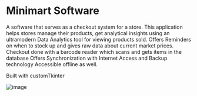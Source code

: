 # Minimart Software

A software that serves as a checkout system for a store.
This application helps stores manage their products, get analytical insights using 
an ultramodern Data Analytics tool for viewing products sold.
Offers Reminders on when to stock up and gives raw data about current market
prices.
Checkout done with a barcode reader which scans and gets items in the database
Offers Synchronization with Internet Access and Backup technology
Accessible offline as well.

Built with customTkinter

![image](https://github.com/Me45y63/minimart-checkout-software/assets/66312028/2c184968-2451-41fa-a78c-52a59826f4ce)
